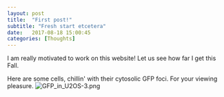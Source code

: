 ```yaml
---
layout: post
title:  "First post!"
subtitle: "Fresh start etcetera"
date:   2017-08-18 15:00:45
categories: [Thoughts]
---
```


I am really motivated to work on this website! Let us see how far I get this Fall. 

Here are some cells, chillin' with their cytosolic GFP foci. For your viewing pleasure.
![GFP_in_U2OS-3.png]({{site.url}}/Images/GFP_in_U2OS-3.png)
